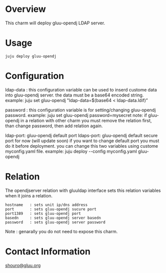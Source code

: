# Overview

This charm will deploy gluu-opendj LDAP server.

# Usage

    juju deploy gluu-opendj

# Configuration

ldap-data : this configuration variable can be used to inserd custome data into
gluu-opendj server. the data must be a base64 encoded string.
    example: juju set gluu-opendj "ldap-data=$(base64 < ldap-data.ldif)”

password : this configuration variable is for setting/changing gluu-opendj
password. 
    example: juju set gluu-opendj password=mysecret
note: if gluu-opendj in a relation with other charm you must remove the
relation first, than change password, then add relation again.

ldap-port: gluu-opendj default port
ldaps-port: gluu-opendj default secure port
for now (will update soon) if you want to change default port you must do it
before deployment. you can change this two variables using custome myconfig.yaml
file.
    example: juju deploy --config myconfig.yaml gluu-opendj

# Relation

The opendjserver relation with gluuldap interface sets this relation variables
when it joins a relation.

    hostname   : sets unit ip/dns address
    port       : sets gluu-opendj sucure port
    port1389   : sets gluu-opendj port
    basedn     : sets gluu-opendj server basedn
    password   : sets gluu-opendj server password

Note : genarally you do not need to expose this charm.
 
# Contact Information

shouro@gluu.org

